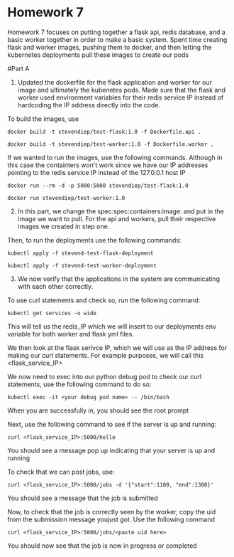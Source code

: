 # Homework 7
Homework 7 focuses on putting together a flask api, redis database, and a basic worker together in order to make a basic system. Spent time creating flask and worker images, pushing them to docker, and then letting the kubernetes deployments pull these images to create our pods

#Part A

1. Updated the dockerfile for the flask application and worker for our image and ultimately the kubenetes pods. Made sure that the flask and worker used environment variables for their redis service IP instead of hardcoding the IP address directly into the code.

To build the images, use 

```bin
docker build -t stevendiep/test-flask:1.0 -f Dockerfile.api .
```

```bin
docker build -t stevendiep/test-worker:1.0 -f Dockerfile.worker .
```

If we wanted to run the images, use the following commands. Although in this case the containters won't work since we have our IP addresses pointing to the redis service IP instead of the 127.0.0.1 host IP

```bin
docker run --rm -d -p 5000:5000 stevendiep/test-flask:1.0
```

```bin
docker run stevendiep/test-worker:1.0
```

2. In this part, we change the spec:spec:containers:image: and put in the image we want to pull. For the api and workers, pull their respective images we created in step one.

Then, to run the deployments use the following commands:

```bin
kubectl apply -f stevend-test-flask-deployment
```

```bin
kubectl apply -f stevend-test-worker-deployment
```

3. We now verify that the applications in the system are communicating with each other correctly. 

To use curl statements and check so, run the following command:

```bin
kubectl get services -o wide
```

This will tell us the redis_IP which we will insert to our deployments env variable for both worker and flask yml files.

We then look at the flask serivce IP, which we will use as the IP address for making our curl statements. For example purposes, we will call this <flask_service_IP>

We now need to exec into our python debug pod to check our curl statements, use the following command to do so:

```bin
kubectl exec -it <your debug pod name> -- /bin/bash
```

When you are successfully in, you should see the root prompt

Next, use the following command to see if the server is up and running:

```bin
curl <flask_service_IP>:5000/hello
```

You should see a message pop up indicating that your server is up and running


To check that we can post jobs, use:

```bin
curl <flask_service_IP>:5000/jobs -d '{"start":1100, "end":1300}'
```

You should see a message that the job is submitted

Now, to check that the job is correctly seen by the worker, copy the uid from the submission message youjust got. Use the following command

```bin 
curl <flask_service_IP>:5000/jobs/<paste uid here>
```

You should now see that the job is now in progress or completed





